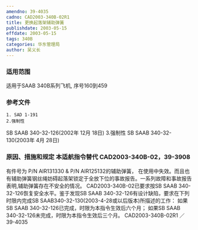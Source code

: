 ```yaml
---
amendno: 39-4035
cadno: CAD2003-340B-02R1
title: 更换起落架辅助弹簧
publishdate: 2003-05-15
effdate: 2003-05-15
tags: 340B
categories: 华东管理局
author: 吴义长
---
```


### 适用范围 
适用于SAAB 340B系列飞机, 序号160到459

### 参考文件
    1. SAD 1-191 
    2.强制性 
SB SAAB 340-32-126(2002年 12月 18日) 
    3.强制性 
SB SAAB 340-32-130(2003年 4月 28日) 


### 原因、措施和规定 本适航指令替代 CAD2003-340B-02，39-3908 
有件号为 P/N AIR131330 & P/N AIR125132的辅助弹簧， 在使用中失效。而且也有辅助弹簧钢丝绳妨碍起落架锁定于全放下位的事故报告。一系列故障和事故报告表明,辅助弹簧存在不安全的情况。 
    CAD2003-340B-02已要求按SB SAAB 340-32-126恢复安全水平。鉴于发现SB SAAB 340-32-126有设计缺陷，要求在下列时限内完成SB SAAB340-32-130(2003-4-28或以后版本)所描述的工作： 
    如果SB SAAB 340-32-126已完成，时限为本指令生效后六个月；     如果SB SAAB 340-32-126未完成，时限为本指令生效后三个月。
 CAD2003-340B-02R1 ／39-4035 
